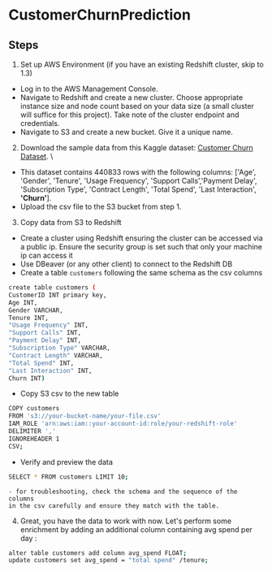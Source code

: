 # CustomerChurnPrediction
## Steps
1. Set up AWS Environment (if you have an existing Redshift cluster, skip to 1.3)

- Log in to the AWS Management Console.
- Navigate to Redshift and create a new cluster. Choose appropriate instance size and node count based on your data size (a small cluster will suffice for this project). Take note of the cluster endpoint and credentials.
- Navigate to S3 and create a new bucket. Give it a unique name.

2. Download the sample data from this Kaggle dataset: [Customer Churn Dataset](https://www.kaggle.com/datasets/muhammadshahidazeem/customer-churn-dataset/data). \
- This dataset contains 440833 rows with the following columns: ['Age', 'Gender', 'Tenure', 'Usage Frequency', 'Support Calls','Payment Delay', 'Subscription Type', 'Contract Length', 'Total Spend',
'Last Interaction', **'Churn'**]. 
- Upload the csv file to the S3 bucket from step 1.

3. Copy data from S3 to Redshift
- Create a cluster using Redshift ensuring the cluster can be accessed via 
a public ip. Ensure the security group is set such that only your machine
ip can access it
- Use DBeaver (or any other client) to connect to the Redshift DB
- Create a table `customers` following the same schema as the csv columns
```sh
create table customers (
CustomerID INT primary key,
Age INT,
Gender VARCHAR,
Tenure INT,
"Usage Frequency" INT,
"Support Calls" INT,
"Payment Delay" INT,
"Subscription Type" VARCHAR,
"Contract Length" VARCHAR,
"Total Spend" INT,
"Last Interaction" INT,
Churn INT)
```
- Copy S3 csv to the new table
```sh
COPY customers
FROM 's3://your-bucket-name/your-file.csv'
IAM_ROLE 'arn:aws:iam::your-account-id:role/your-redshift-role'
DELIMITER ',' 
IGNOREHEADER 1 
CSV;
```
- Verify and preview the data
```sh
SELECT * FROM customers LIMIT 10;
```
    - for troubleshooting, check the schema and the sequence of the columns
    in the csv carefully and ensure they match with the table.

4. Great, you have the data to work with now. Let's perform some enrichment by adding an additional column containing avg spend per day :
```sh
alter table customers add column avg_spend FLOAT;
update customers set avg_spend = "total spend" /tenure;
```